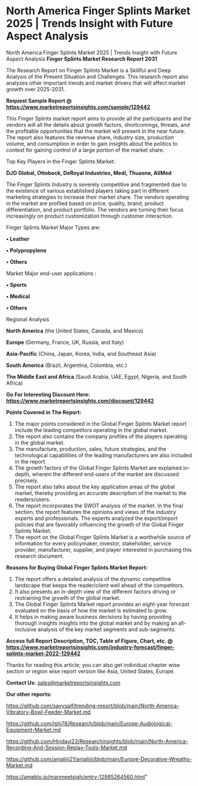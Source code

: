 # North America Finger Splints Market 2025 | Trends Insight with Future Aspect Analysis
North America Finger Splints Market 2025 | Trends Insight with Future Aspect Analysis
<strong>Finger Splints Market Research Report 2031</strong>

The Research Report on Finger Splints Market is a Skillful and Deep Analysis of the Present Situation and Challenges. This research report also analyzes other important trends and market drivers that will affect market growth over 2025-2031.

<strong>Request Sample Report @ <a href=https://www.marketreportsinsights.com/sample/129442>https://www.marketreportsinsights.com/sample/129442</a></strong>

This Finger Splints market report aims to provide all the participants and the vendors will all the details about growth factors, shortcomings, threats, and the profitable opportunities that the market will present in the near future. The report also features the revenue share, industry size, production volume, and consumption in order to gain insights about the politics to contest for gaining control of a large portion of the market share.

Top Key Players in the Finger Splints Market:

<strong>DJO Global, Ottobock, DeRoyal Industries, Medi, Thuasne, AliMed</strong>

The Finger Splints Industry is severely competitive and fragmented due to the existence of various established players taking part in different marketing strategies to increase their market share. The vendors operating in the market are profiled based on price, quality, brand, product differentiation, and product portfolio. The vendors are turning their focus increasingly on product customization through customer interaction.

Finger Splints Market Major Types are:

<strong>• Leather

• Polypropylene

• Others</strong>

Market Major end-user applications :

<strong>• Sports

• Medical

• Others</strong>

Regional Analysis

</u><strong><b>North America</b></strong> (the United States, Canada, and Mexico)

<strong><b>Europe </b></strong>(Germany, France, UK, Russia, and Italy)

<strong><b>Asia-Pacific</b></strong> (China, Japan, Korea, India, and Southeast Asia)

<strong><b>South America</b></strong> (Brazil, Argentina, Colombia, etc.)

<strong><b>The Middle East and Africa</b></strong> (Saudi Arabia, UAE, Egypt, Nigeria, and South Africa)

<strong>Go For Interesting Discount Here: <a href=https://www.marketreportsinsights.com/discount/129442>https://www.marketreportsinsights.com/discount/129442</a></strong>

<strong>Points Covered in The Report:</strong>
<ol>
  <li>The major points considered in the Global Finger Splints Market report include the leading competitors operating in the global market.</li>
  <li>The report also contains the company profiles of the players operating in the global market.</li>
  <li>The manufacture, production, sales, future strategies, and the technological capabilities of the leading manufacturers are also included in the report.</li>
  <li>The growth factors of the Global Finger Splints Market are explained in-depth, wherein the different end-users of the market are discussed precisely.</li>
  <li>The report also talks about the key application areas of the global market, thereby providing an accurate description of the market to the readers/users.</li>
  <li>The report incorporates the SWOT analysis of the market. In the final section, the report features the opinions and views of the industry experts and professionals. The experts analyzed the export/import policies that are favorably influencing the growth of the Global Finger Splints Market.</li>
  <li>The report on the Global Finger Splints Market is a worthwhile source of information for every policymaker, investor, stakeholder, service provider, manufacturer, supplier, and player interested in purchasing this research document.</li>
</ol>
<strong>Reasons for Buying Global Finger Splints Market Report:</strong>

<ol>
  <li>The report offers a detailed analysis of the dynamic competitive landscape that keeps the reader/client well ahead of the competitors.</li>
  <li>It also presents an in-depth view of the different factors driving or restraining the growth of the global market.</li>
  <li>The Global Finger Splints Market report provides an eight-year forecast evaluated on the basis of how the market is estimated to grow.</li>
  <li>It helps in making aware business decisions by having providing thorough insights insights into the global market and by making an all-inclusive analysis of the key market segments and sub-segments.</li>
</ol>
<strong>Access full Report Description, TOC, Table of Figure, Chart, etc. @ <a href=https://www.marketreportsinsights.com/industry-forecast/finger-splints-market-2022-129442>https://www.marketreportsinsights.com/industry-forecast/finger-splints-market-2022-129442</a></strong>


Thanks for reading this article; you can also get individual chapter wise section or region wise report version like Asia, United States, Europe.

<strong>Contact Us:</strong>
sales@marketreportsinsights.com

<strong>Our other reports:</strong>

<a href=https://github.com/sayysaif/trending-report/blob/main/North-America-Vibratory-Bowl-Feeder-Market.md>https://github.com/sayysaif/trending-report/blob/main/North-America-Vibratory-Bowl-Feeder-Market.md</a>

<a href=https://github.com/Ishi78/Research/blob/main/Europe-Audiological-Equipment-Market.md>https://github.com/Ishi78/Research/blob/main/Europe-Audiological-Equipment-Market.md</a>

<a href=https://github.com/Hindavi23/Researchinsights/blob/main/North-America-Recording-And-Session-Replay-Tools-Market.md>https://github.com/Hindavi23/Researchinsights/blob/main/North-America-Recording-And-Session-Replay-Tools-Market.md</a>

<a href=https://github.com/anjaliiii21/anjaliiii/blob/main/Europe-Decorative-Wreaths-Market.md>https://github.com/anjaliiii21/anjaliiii/blob/main/Europe-Decorative-Wreaths-Market.md</a>

<a href=https://ameblo.jp/manmeetsigh/entry-12885264560.html>https://ameblo.jp/manmeetsigh/entry-12885264560.html</a>"
